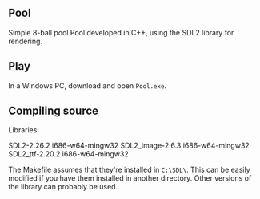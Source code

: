 ## Pool

Simple 8-ball pool Pool developed in C++, using the SDL2 library for rendering.

## Play
In a Windows PC, download and open `Pool.exe`.

## Compiling source
Libraries:

SDL2-2.26.2 i686-w64-mingw32
SDL2_image-2.6.3 i686-w64-mingw32
SDL2_ttf-2.20.2 i686-w64-mingw32

The Makefile assumes that they're installed in `C:\SDL\`. This can be easily modified if you have them installed in another directory. Other versions of the library can probably be used.
